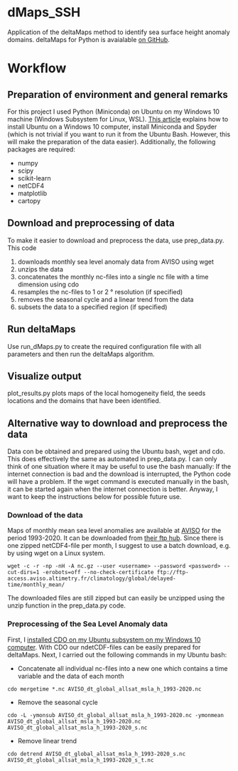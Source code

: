 # dMaps_SSH
Application of the deltaMaps method to identify sea surface height anomaly domains. deltaMaps for Python is avaialable [on GitHub](https://github.com/FabriFalasca/py-dMaps).

# Workflow
## Preparation of environment and general remarks
For this project I used Python (Miniconda) on Ubuntu on my Windows 10 machine (Windows Subsystem for Linux, WSL). [This article](https://medium.com/@macasaetjohn/setting-up-a-spyder-environment-with-wsl-bb83716a44f3) explains how to install Ubuntu on a Windows 10 computer, install Miniconda and Spyder (which is not trivial if you want to run it from the Ubuntu Bash. However, this will make the preparation of the data easier).
Additionally, the following packages are required:
- numpy
- scipy
- scikit-learn
- netCDF4
- matplotlib
- cartopy

## Download and preprocessing of data
To make it easier to download and preprocess the data, use prep_data.py. This code
1. downloads monthly sea level anomaly data from AVISO using wget
2. unzips the data
3. concatenates the monthly nc-files into a single nc file with a time dimension using cdo
4. resamples the nc-files to 1 or 2 ° resolution (if specified)
5. removes the seasonal cycle and a linear trend from the data
6. subsets the data to a specified region (if specified)

## Run deltaMaps
Use run_dMaps.py to create the required configuration file with all parameters and then run the deltaMaps algorithm.

## Visualize output
plot_results.py plots maps of the local homogeneity field, the seeds locations and the domains that have been identified.

## Alternative way to download and preprocess the data
Data con be obtained and prepared using the Ubuntu bash, wget and cdo. This does effectively the same as automated in prep_data.py. I can only think of one situation where it may be useful to use the bash manually: If the internet connection is bad and the download is interrupted, the Python code will have a problem. If the wget command is executed manually in the bash, it can be started again when the internet connection is better. Anyway, I want to keep the instructions below for possible future use.

### Download of the data
Maps of monthly mean sea level anomalies are available at [AVISO](https://www.aviso.altimetry.fr/en/data/products/sea-surface-height-products/global/gridded-sea-level-anomalies-mean-and-climatology.html) for the period 1993-2020. It can be downloaded from [their ftp hub](ftp://ftp-access.aviso.altimetry.fr/climatology/global/delayed-time/monthly_mean/). Since there is one zipped netCDF4-file per month, I suggest to use a batch download, e.g. by using wget on a Linux system.

```
wget -c -r -np -nH -A nc.gz --user <username> --password <password> --cut-dirs=1 -erobots=off --no-check-certificate ftp://ftp-access.aviso.altimetry.fr/climatology/global/delayed-time/monthly_mean/
```
The downloaded files are still zipped but can easily be unzipped using the unzip function in the prep_data.py code.

### Preprocessing of the Sea Level Anomaly data
First, I [installed CDO on my Ubuntu subsystem on my Windows 10 computer](https://code.mpimet.mpg.de/projects/cdo/wiki/Win32). With CDO our ndetCDF-files can be easily prepared for deltaMaps. Next, I carried out the following commands in my Ubuntu bash:

- Concatenate all individual nc-files into a new one which contains a time variable and the data of each month
```
cdo mergetime *.nc AVISO_dt_global_allsat_msla_h_1993-2020.nc
```
- Remove the seasonal cycle
```
cdo -L -ymonsub AVISO_dt_global_allsat_msla_h_1993-2020.nc -ymonmean AVISO_dt_global_allsat_msla_h_1993-2020.nc AVISO_dt_global_allsat_msla_h_1993-2020_s.nc
```
- Remove linear trend
```
cdo detrend AVISO_dt_global_allsat_msla_h_1993-2020_s.nc AVISO_dt_global_allsat_msla_h_1993-2020_s_t.nc
```
